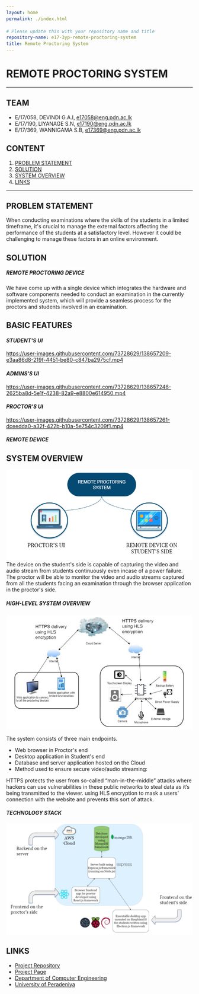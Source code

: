```yaml
---
layout: home
permalink: ./index.html

# Please update this with your repository name and title
repository-name: e17-3yp-remote-proctoring-system
title: Remote Proctoring System
---
```


# REMOTE PROCTORING SYSTEM

---

## TEAM
-  E/17/058, DEVINDI G.A.I, [e17058@eng.pdn.ac.lk](mailto:e17058@eng.pdn.ac.lk)
-  E/17/190, LIYANAGE S.N, [e17190@eng.pdn.ac.lk](mailto:e17190@eng.pdn.ac.lk)
-  E/17/369, WANNIGAMA S.B, [e17369@eng.pdn.ac.lk](mailto:e17369@eng.pdn.ac.lk)

[//]: # (## [Image of the final hardware]) 

## CONTENT
1. [PROBLEM STATEMENT](#problem-statement)
2. [SOLUTION](#solution )
3. [SYSTEM OVERVIEW](#system-overview)
4. [LINKS](#links)



---

## PROBLEM STATEMENT

When conducting examinations where the skills of the students in a limited timeframe, it's crucial to manage the external factors affecting the performance of the students at a satisfactory level. 
However it could be challenging to manage these factors in an online environment.

## SOLUTION
##### ***REMOTE PROCTORING DEVICE***
We have come up with a single device which integrates the hardware and software components needed to conduct an examination in the currently implemented system, which will provide a seamless process for the proctors and students involved in an examination.



[//]: # (## Solution Architecture High level diagram + description)

## BASIC FEATURES

#### ***STUDENT'S UI***


https://user-images.githubusercontent.com/73728629/138657209-e3aa86d8-219f-4451-be80-c847ba2975cf.mp4


#### ***ADMINS'S UI***


https://user-images.githubusercontent.com/73728629/138657246-2625ba8d-5e1f-4238-82a9-e8800e614950.mp4


#### ***PROCTOR'S UI***


https://user-images.githubusercontent.com/73728629/138657261-dceedda0-a32f-422b-b10a-5e754c3209f1.mp4



#### ***REMOTE DEVICE***


## SYSTEM OVERVIEW

![system](./assets/img/system/oursystem.PNG)
The device on the student's side is capable of capturing the video and audio stream from students continuously even incase of a power failure.
The proctor will be able to monitor the video and audio streams captured from all the students facing an examination through the browser application in the proctor's side.


##### ***HIGH-LEVEL SYSTEM OVERVIEW***
![overview](./assets/img/system/system.PNG)

The system consists of three main endpoints.

* Web browser in Proctor's end
* Desktop application in Student's end
* Database and server application hosted on the Cloud
* Method used to ensure secure video/audio streaming:

HTTPS protects the user from so-called “man-in-the-middle” attacks where hackers can use vulnerabilities in these public networks to steal data as it’s being transmitted to the viewer. using HLS encryption to mask a users’ connection with the website and prevents this sort of attack.

#### ***TECHNOLOGY STACK***
![technology](./assets/img/system/technology.PNG)

## LINKS

- [Project Repository](https://github.com/cepdnaclk/e17-3yp-remote-proctoring-system)
- [Project Page](https://cepdnaclk.github.io/e17-3yp-remote-proctoring-system)
- [Department of Computer Engineering](http://www.ce.pdn.ac.lk/)
- [University of Peradeniya](https://eng.pdn.ac.lk/)


[//]: # (Please refer this to learn more about Markdown syntax)
[//]: # (https://github.com/adam-p/markdown-here/wiki/Markdown-Cheatsheet)
